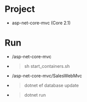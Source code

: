 # Project 
- asp-net-core-mvc (Core 2.1)

# Run
- /asp-net-core-mvc
 - > sh start_containers.sh
- /asp-net-core-mvc/SalesWebMvc
 - > dotnet ef database update
 - > dotnet run
